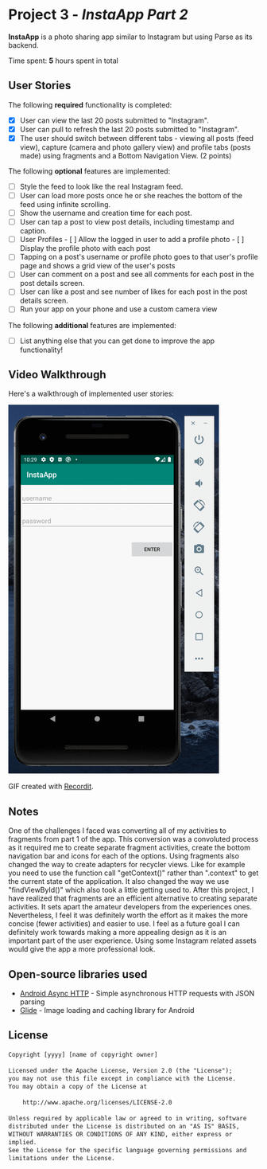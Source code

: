 # Project 3 - *InstaApp Part 2*

**InstaApp** is a photo sharing app similar to Instagram but using Parse as its backend.

Time spent: **5** hours spent in total

## User Stories

The following **required** functionality is completed:

- [x] User can view the last 20 posts submitted to "Instagram".
- [x] User can pull to refresh the last 20 posts submitted to "Instagram".
- [x] The user should switch between different tabs - viewing all posts (feed view), capture (camera and photo gallery view) and profile tabs (posts made) using fragments and a Bottom Navigation View. (2 points)

The following **optional** features are implemented:

- [ ] Style the feed to look like the real Instagram feed.
- [ ] User can load more posts once he or she reaches the bottom of the feed using infinite scrolling.
- [ ] Show the username and creation time for each post.
- [ ] User can tap a post to view post details, including timestamp and caption.
- [ ] User Profiles
      - [ ] Allow the logged in user to add a profile photo
      - [ ] Display the profile photo with each post
- [ ] Tapping on a post's username or profile photo goes to that user's profile page and shows a grid view of the user's posts
- [ ] User can comment on a post and see all comments for each post in the post details screen.
- [ ] User can like a post and see number of likes for each post in the post details screen.
- [ ] Run your app on your phone and use a custom camera view

The following **additional** features are implemented:

- [ ] List anything else that you can get done to improve the app functionality!

## Video Walkthrough

Here's a walkthrough of implemented user stories:

<img src='https://github.com/DevPopat/InstaAppPart2/blob/master/07klmOl2rT.gif' title='Video Walkthrough' width='' alt='Video Walkthrough' />

GIF created with [Recordit](https://recordit.co).

## Notes

One of the challenges I faced was converting all of my activities to fragments from part 1 of the app. This conversion was a convoluted process as it required me to create separate fragment activities, create the bottom navigation bar and icons for each of the options. Using fragments also changed the way to create adapters for recycler views. Like for example you need to use the function call "getContext()" rather than ".context" to get the current state of the application. It also changed the way we use "findViewById()" which also took a little getting used to. After this project, I have realized that fragments are an efficient alternative to creating separate activities. It sets apart the amateur developers from the experiences ones.  
Nevertheless, I feel it was definitely worth the effort as it makes the more concise (fewer activities) and easier to use.
I feel as a future goal I can definitely work towards making a more appealing design as it is an important part of the user experience. Using some Instagram related assets would give the app a more professional look.
## Open-source libraries used

- [Android Async HTTP](https://github.com/codepath/CPAsyncHttpClient) - Simple asynchronous HTTP requests with JSON parsing
- [Glide](https://github.com/bumptech/glide) - Image loading and caching library for Android

## License

    Copyright [yyyy] [name of copyright owner]

    Licensed under the Apache License, Version 2.0 (the "License");
    you may not use this file except in compliance with the License.
    You may obtain a copy of the License at

        http://www.apache.org/licenses/LICENSE-2.0

    Unless required by applicable law or agreed to in writing, software
    distributed under the License is distributed on an "AS IS" BASIS,
    WITHOUT WARRANTIES OR CONDITIONS OF ANY KIND, either express or implied.
    See the License for the specific language governing permissions and
    limitations under the License.
